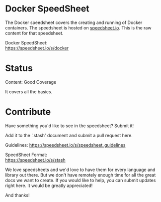 # Docker SpeedSheet

The Docker speedsheet covers the creating and running of Docker containers. The speedsheet is hosted on [speedsheet.io](https://speedsheet.io). This is the raw content for that speedsheet.

Docker SpeedSheet:  
https://speedsheet.io/s/docker


# Status

Content: Good Coverage

It covers all the basics.


# Contribute

Have something you'd like to see in the speedsheet? Submit it!

Add it to the '.stash' document and submit a pull request here.

Guidelines:
https://speedsheet.io/s/speedsheet_guidelines

SpeedSheet Format:  
https://speedsheet.io/s/stash

We love speedsheets and we'd love to have them for every language and library out there. But we don't have remotely enough time for all the great docs we want to create. If you would like to help, you can submit updates right here. It would be greatly appreciated! 

And thanks!
